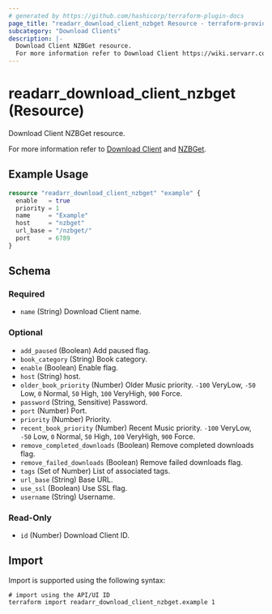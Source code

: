 ```yaml
---
# generated by https://github.com/hashicorp/terraform-plugin-docs
page_title: "readarr_download_client_nzbget Resource - terraform-provider-readarr"
subcategory: "Download Clients"
description: |-
  Download Client NZBGet resource.
  For more information refer to Download Client https://wiki.servarr.com/readarr/settings#download-clients and NZBGet https://wiki.servarr.com/readarr/supported#nzbget.
---
```


# readarr_download_client_nzbget (Resource)

<!-- subcategory:Download Clients -->Download Client NZBGet resource.
For more information refer to [Download Client](https://wiki.servarr.com/readarr/settings#download-clients) and [NZBGet](https://wiki.servarr.com/readarr/supported#nzbget).

## Example Usage

```terraform
resource "readarr_download_client_nzbget" "example" {
  enable   = true
  priority = 1
  name     = "Example"
  host     = "nzbget"
  url_base = "/nzbget/"
  port     = 6789
}
```

<!-- schema generated by tfplugindocs -->
## Schema

### Required

- `name` (String) Download Client name.

### Optional

- `add_paused` (Boolean) Add paused flag.
- `book_category` (String) Book category.
- `enable` (Boolean) Enable flag.
- `host` (String) host.
- `older_book_priority` (Number) Older Music priority. `-100` VeryLow, `-50` Low, `0` Normal, `50` High, `100` VeryHigh, `900` Force.
- `password` (String, Sensitive) Password.
- `port` (Number) Port.
- `priority` (Number) Priority.
- `recent_book_priority` (Number) Recent Music priority. `-100` VeryLow, `-50` Low, `0` Normal, `50` High, `100` VeryHigh, `900` Force.
- `remove_completed_downloads` (Boolean) Remove completed downloads flag.
- `remove_failed_downloads` (Boolean) Remove failed downloads flag.
- `tags` (Set of Number) List of associated tags.
- `url_base` (String) Base URL.
- `use_ssl` (Boolean) Use SSL flag.
- `username` (String) Username.

### Read-Only

- `id` (Number) Download Client ID.

## Import

Import is supported using the following syntax:

```shell
# import using the API/UI ID
terraform import readarr_download_client_nzbget.example 1
```
